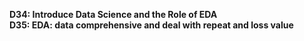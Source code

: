 **D34: Introduce Data Science and the Role of EDA**<br>
**D35: EDA: data comprehensive and deal with repeat and loss value**<br>

